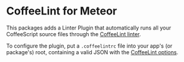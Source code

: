 CoffeeLint for Meteor
===

This packages adds a Linter Plugin that automatically runs all your CoffeeScript
source files through the [CoffeeLint linter](http://www.coffeelint.org/).

To configure the plugin, put a `.coffeelintrc` file into your app's (or package's)
root, containing a valid JSON with the [CoffeeLint options](http://www.coffeelint.org/#options).
